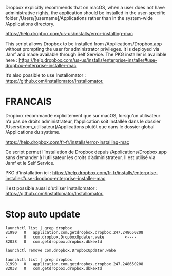 Dropbox explicitly recommends that on macOS, when a user does not have administrative rights, the application should be installed in the user-specific folder /Users/[username]/Applications rather than in the system-wide /Applications directory.

https://help.dropbox.com/us-us/installs/error-installing-mac

This script allows Dropbox to be installed from /Applications/Dropbox.app without prompting the user for administrator privileges. It is deployed via Jamf and made available through Self Service.
The PKG installer is available here : https://help.dropbox.com/us-us/installs/enterprise-installer#use-dropbox-enterprise-installer-mac

It’s also possible to use Installomator : https://github.com/Installomator/Installomator.​




# FRANCAIS

Dropbox recommande explicitement que sur macOS, lorsqu’un utilisateur n’a pas de droits administrateur, l’application soit installée dans le dossier /Users/[nom_utilisateur]/Applications plutôt que dans le dossier global /Applications du système.

https://help.dropbox.com/fr-fr/installs/error-installing-mac

Ce script permet l’installation de Dropbox depuis /Applications/Dropbox.app sans demander à l’utilisateur les droits d’administrateur. Il est utilisé via Jamf et le Self Service.

PKG d'installation ici : https://help.dropbox.com/fr-fr/installs/enterprise-installer#use-dropbox-enterprise-installer-mac




il est possible aussi d'utiliser Installomator : https://github.com/Installomator/Installomator.​


# Stop auto update 
```
launchctl list | grep dropbox
81990	0	application.com.getdropbox.dropbox.247.248650208
-	    0	com.dropbox.DropboxUpdater.wake			<----
82038	0	com.getdropbox.dropbox.dbkextd

launchctl remove com.dropbox.DropboxUpdater.wake

launchctl list | grep dropbox
81990	0	application.com.getdropbox.dropbox.247.248650208
82038	0	com.getdropbox.dropbox.dbkextd
```
